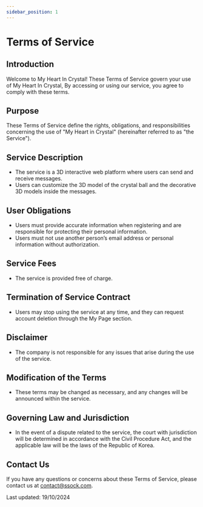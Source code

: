 ```yaml
---
sidebar_position: 1
---
```


# Terms of Service

## Introduction

Welcome to My Heart In Crystal! These Terms of Service govern your use of My Heart In Crystal, By accessing or using our service, you agree to comply with these terms.

## Purpose

These Terms of Service define the rights, obligations, and responsibilities concerning the use of "My Heart in Crystal" (hereinafter referred to as "the Service").

## Service Description

- The service is a 3D interactive web platform where users can send and receive messages.
- Users can customize the 3D model of the crystal ball and the decorative 3D models inside the messages.

## User Obligations

- Users must provide accurate information when registering and are responsible for protecting their personal information.
- Users must not use another person’s email address or personal information without authorization.

## Service Fees

- The service is provided free of charge.

## Termination of Service Contract

- Users may stop using the service at any time, and they can request account deletion through the My Page section.

## Disclaimer

- The company is not responsible for any issues that arise during the use of the service.

## Modification of the Terms

- These terms may be changed as necessary, and any changes will be announced within the service.

## Governing Law and Jurisdiction

- In the event of a dispute related to the service, the court with jurisdiction will be determined in accordance with the Civil Procedure Act, and the applicable law will be the laws of the Republic of Korea.

## Contact Us

If you have any questions or concerns about these Terms of Service, please contact us at [contact@ssock.com](mailto:ssock1103@gmail.com).

Last updated: 19/10/2024
